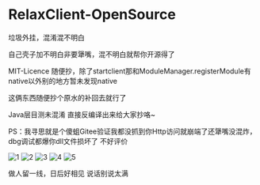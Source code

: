 # RelaxClient-OpenSource
垃圾外挂，混淆混不明白

自己壳子加不明白非要犟嘴，混不明白就帮你开源得了

MIT-Licence 随便抄，除了startclient那和ModuleManager.registerModule有native以外别的地方暂未发现native

这俩东西随便抄个原水的补回去就行了

Java层目测未混淆 直接反编译出来给大家抄咯~

PS：我寻思就是个傻蛆Gitee验证我都没抓到你Http访问就崩端了还犟嘴没混炸，dbg调试都爆你dll文件损坏了
不好评价


![1](https://user-images.githubusercontent.com/105856566/214313863-fda83263-6a4c-4de1-bfa1-8126fa1f2cf7.jpg)
![2](https://user-images.githubusercontent.com/105856566/214313879-85e42ae0-548e-48da-886d-c9e551366a0a.jpg)
![3](https://user-images.githubusercontent.com/105856566/214313889-e826f3ee-da02-47e5-95e2-c8c22c3efe04.jpg)
![4](https://user-images.githubusercontent.com/105856566/214313898-9083cfd8-04ef-4e6c-ae0b-ba4b606fe79e.png)
![5](https://user-images.githubusercontent.com/105856566/214313910-c3c2e301-b8e5-4d01-ac65-44f48623131b.png)

做人留一线，日后好相见
说话别说太满
